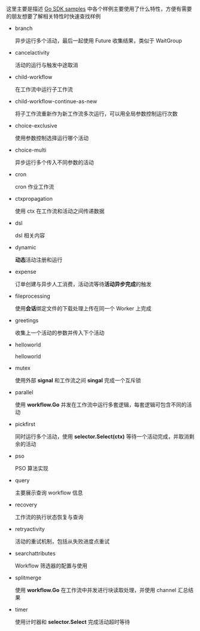 这里主要是描述 [Go SDK samples](https://github.com/temporalio/samples-go) 中各个样例主要使用了什么特性，方便有需要的朋友想要了解相关特性时快速查找样例

- branch

  异步运行多个活动，最后一起使用 Future 收集结果，类似于 WaitGroup

- cancelactivity

  活动的运行与触发中途取消

- child-workflow

  在工作流中运行子工作流

- child-workflow-continue-as-new

  将子工作流重新作为新工作流多次运行，可以用全局参数控制运行次数

- choice-exclusive

  使用参数控制选择运行哪个活动

- choice-multi

  异步运行多个传入不同参数的活动

- cron

  cron 作业工作流

- ctxpropagation

  使用 ctx 在工作流和活动之间传递数据

- dsl

  dsl 相关内容

- dynamic

  **动态**活动注册和运行

- expense

  订单创建与异步人工消费，活动流等待**活动异步完成**的触发

- fileprocessing

  使用**会话**绑定文件的下载处理上传在同一个 Worker 上完成

- greetings

  收集上一个活动的参数并传入下个活动

- helloworld

  helloworld

- mutex

  使用外部 **signal** 和工作流之间 **singal** 完成一个互斥锁

- parallel

  使用 **workflow.Go** 并发在工作流中运行多套逻辑，每套逻辑可包含不同的活动

- pickfirst

  同时运行多个活动，使用 **selector.Select(ctx)** 等待一个活动完成，并取消剩余的活动

- pso

  PSO 算法实现

- query

  主要展示查询 workflow 信息

- recovery

  工作流的执行状态恢复与查询

- retryactivity

  活动的重试机制，包括从失败进度点重试

- searchattributes

  Workflow 筛选器的配置与使用

- splitmerge

  使用 **workflow.Go** 在工作流中并发进行块读取处理，并使用 channel 汇总结果

- timer

  使用计时器和 **selector.Select** 完成活动超时等待